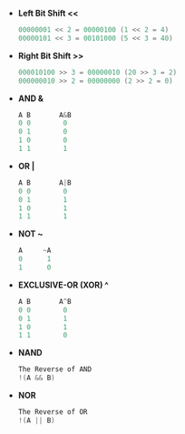 - **Left Bit Shift <<**
  ```c
  00000001 << 2 = 00000100 (1 << 2 = 4)
  00000101 << 3 = 00101000 (5 << 3 = 40)
  ```
- **Right Bit Shift >>**
  ```c
  000010100 >> 3 = 00000010 (20 >> 3 = 2)
  000000010 >> 2 = 00000000 (2 >> 2 = 0)
  ```
- **AND &**
  ```c
  A B       A&B
  0 0        0
  0 1        0
  1 0        0
  1 1        1
  ```
- **OR |**
  ```c
  A B       A|B
  0 0        0
  0 1        1
  1 0        1
  1 1        1
  ```
- **NOT ~**
  ```c
  A     ~A
  0      1
  1      0
  ```
- **EXCLUSIVE-OR (XOR) ^**
  ```c
  A B       A^B
  0 0        0
  0 1        1
  1 0        1
  1 1        0
  ```

- **NAND**
  ```c
  The Reverse of AND
  !(A && B)
  ```
- **NOR**
  ```c
  The Reverse of OR
  !(A || B)
  ```
